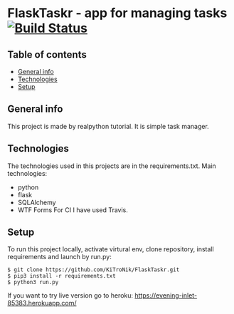 # FlaskTaskr - app for managing tasks [![Build Status](https://travis-ci.com/KiTroNik/FlaskTaskr.svg?branch=master)](https://travis-ci.com/KiTroNik/FlaskTaskr)

## Table of contents
* [General info](#general-info)
* [Technologies](#technologies)
* [Setup](#setup)

## General info
This project is made by realpython tutorial. It is simple task manager.
	
## Technologies
The technologies used in this projects are in the requirements.txt. Main technologies:
* python
* flask
* SQLAlchemy
* WTF Forms
For CI I have used Travis.
	
## Setup
To run this project locally, activate virtural env, clone repository, install requirements and launch by run.py:

```
$ git clone https://github.com/KiTroNik/FlaskTaskr.git
$ pip3 install -r requirements.txt
$ python3 run.py
```

If you want to try live version go to heroku: https://evening-inlet-85383.herokuapp.com/
